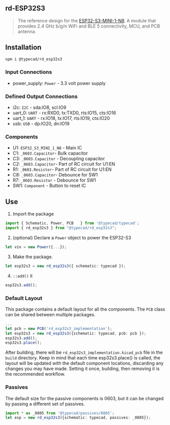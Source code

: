 ## rd-ESP32S3
> The reference design for the [ESP32-S3-MINI-1-N8](https://www.espressif.com/sites/default/files/documentation/esp32-s3-mini-1_mini-1u_datasheet_en.pdf). A module that provides 2.4 GHz b/g/n WiFi and BLE 5 connectivity, MCU, and PCB antenna. 

## Installation

```bash
npm i @typecad/rd_esp32s3
```
### Input Connections
 - power_supply: `Power` - 3.3 volt power supply

### Defined Output Connections
 - i2c: `I2C` - sda:IO8, scl:IO9
 - uart_0: `UART` - rx:RXD0, tx:TXD0, rts:IO15, cts:IO16
 - uart_1: `UART` - rx:IO18, tx:IO17, rts:IO19, cts:IO20
 - usb: `USB` - dp:IO20, dn:IO19

### Components
- U1: `ESP32_S3_MINI_1_N8` - Main IC
- C1: `_0603.Capacitor`- Bulk capacitor
- C3: `_0603.Capacitor` - Decoupling capacitor
- C2: `_0603.Capacitor`- Part of RC circuit for U1:EN
- R1: `_0603.Resistor`- Part of RC circuit for U1:EN
- C8: `_0603.Capacitor`- Debounce for SW1
- R7: `_0603.Resistor` - Debounce for SW1
- SW1: `Component` - Button to reset IC

## Use

1. Import the package

```ts
import { Schematic, Power, PCB   } from '@typecad/typecad';
import { rd_esp32s3 } from "@typecad/rd_esp32s3";
```

2. (optional) Declare a `Power` object to power the ESP32-S3

```ts
let vin = new Power({...});
```

3. Make the package.

```ts
let esp32s3 = new rd_esp32s3({ schematic: typecad });
```

4. `::add()` it

```ts
esp32s3.add();
```

### Default Layout
This package contains a default layout for all the components. The `PCB` class can be shared between multiple packages. 

```ts
...
let pcb = new PCB('rd_esp32s3_implementation');
let esp32s3 = new rd_esp32s3({schematic: typecad, pcb: pcb });
esp32s3.add();
esp32s3.place();
```

After building, there will be `rd_esp32s3_implementation.kicad_pcb` file in the `build` directory. Keep in mind that each time esp32s3.place() is called, the layout will be updated with the default component locations, discarding any changes you may have made. Setting it once, building, then removing it is the recommended workflow.

### Passives

The default size for the passive components is 0603, but it can be changed by passing a different set of passives.

```ts
import * as _0805 from '@typecad/passives/0805';
let esp = new rd_esp32s3({schematic: typecad, passives: _0805});

```
